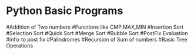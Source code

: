 # Python Basic Programs
#Addition of Two numbers
#Functions like CMP,MAX,MIN
#Insertion Sort
#Selection Sort
#Quick Sort
#Merge Sort
#Bubble Sort
#PostFix Evaluation
#infix to post fix
#Palindromes
#Recursion of Sum of numbers
#Basic Tree Operations 
